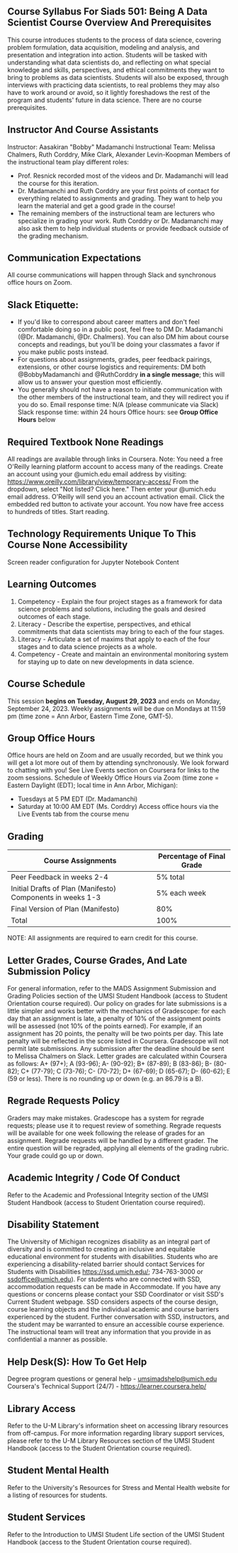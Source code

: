 ## Course Syllabus For Siads 501: Being A Data Scientist Course Overview And Prerequisites

This course introduces students to the process of data science, covering problem formulation, data acquisition, modeling and analysis, and presentation and integration into action. Students will be tasked with understanding what data scientists do, and reflecting on what special knowledge and skills, perspectives, and ethical commitments they want to bring to problems as data scientists. Students will also be exposed, through interviews with practicing data scientists, to real problems they may also have to work around or avoid, so it lightly foreshadows the rest of the program and students' future in data science. There are no course prerequisites.

## Instructor And Course Assistants

Instructor: Aasakiran "Bobby" Madamanchi Instructional Team: Melissa Chalmers, Ruth Corddry, Mike Clark, Alexander Levin-Koopman Members of the instructional team play different roles:

- Prof. Resnick recorded most of the videos and Dr. Madamanchi will lead the course for this iteration.
- Dr. Madamanchi and Ruth Corddry are your first points of contact for everything related to assignments and grading. They want to help you learn the material and get a good grade in the course!
- The remaining members of the instructional team are lecturers who specialize in grading your work. Ruth Corddry or Dr. Madamanchi may also ask them to help individual students or provide feedback outside of the grading mechanism.

## Communication Expectations

All course communications will happen through Slack and synchronous office hours on Zoom.

## Slack Etiquette:

- If you'd like to correspond about career matters and don't feel comfortable doing so in a public post, feel free to DM Dr. Madamanchi (@Dr. Madamanchi, @Dr. Chalmers). You can also DM him about course concepts and readings, but you'll be doing your classmates a favor if you make public posts instead.
- For questions about assignments, grades, peer feedback pairings, extensions, or other course logistics and requirements: DM both @BobbyMadamanchi and @RuthCorddry **in a single message**; this will allow us to answer your question most efficiently.
- You generally should not have a reason to initiate communication with the other members of the instructional team, and they will redirect you if you do so.
Email response time: N/A (please communicate via Slack) Slack response time: within 24 hours Office hours: see **Group Office Hours** below

## Required Textbook None Readings

All readings are available through links in Coursera. Note: You need a free O'Reilly learning platform account to access many of the readings. Create an account using your <uniqname>@umich.edu email address by visiting: https://www.oreilly.com/library/view/temporary-access/ From the dropdown, select "Not listed? Click here." Then enter your <uniqname>@umich.edu email address. O'Reilly will send you an account activation email. Click the embedded red button to activate your account. You now have free access to hundreds of titles. Start reading.

## Technology Requirements Unique To This Course None Accessibility

Screen reader configuration for Jupyter Notebook Content

## Learning Outcomes

1.  Competency - Explain the four project stages as a framework for data science problems and solutions, including the goals and desired outcomes of each stage.
2.  Literacy - Describe the expertise, perspectives, and ethical commitments that data scientists may bring to each of the four stages.
3.  Literacy - Articulate a set of maxims that apply to each of the four stages and to data science projects as a whole.
4.  Competency - Create and maintain an environmental monitoring system for staying up to date on new developments in data science.

## Course Schedule

This session **begins on Tuesday, August 29, 2023** and ends on Monday, September 24, 2023. Weekly assignments will be due on Mondays at 11:59 pm (time zone = Ann Arbor, Eastern Time Zone, GMT-5).

## Group Office Hours

Office hours are held on Zoom and are usually recorded, but we think you will get a lot more out of them by attending synchronously. We look forward to chatting with you! See Live Events section on Coursera for links to the zoom sessions. Schedule of Weekly Office Hours via Zoom (time zone = Eastern Daylight (EDT); local time in Ann Arbor, Michigan):

- Tuesdays at 5 PM EDT (Dr. Madamanchi)
- Saturday at 10:00 AM EDT (Ms. Corddry)
Access office hours via the Live Events tab from the course menu

## Grading

| Course Assignments                                         | Percentage of Final Grade |
| ---------------------------------------------------------- | ------------------------- |
| Peer Feedback in weeks 2-4                                 | 5% total                  |
| Initial Drafts of Plan (Manifesto) Components in weeks 1-3 | 5% each week              |
| Final Version of Plan (Manifesto)                          | 80%                       |
| Total                                                      | 100%                      |

NOTE: All assignments are required to earn credit for this course.

## Letter Grades, Course Grades, And Late Submission Policy

For general information, refer to the MADS Assignment Submission and Grading Policies section of the UMSI Student Handbook (access to Student Orientation course required). Our policy on grades for late submissions is a little simpler and works better with the mechanics of Gradescope: for each day that an assignment is late, a penalty of 10% of the assignment points will be assessed (not 10% of the points earned). For example, if an assignment has 20 points, the penalty will be two points per day. This late penalty will be reflected in the score listed in Coursera. Gradescope will not permit late submissions. Any submission after the deadline should be sent to Melissa Chalmers on Slack. Letter grades are calculated within Coursera as follows: A+ (97+); A (93-96); A- (90-92); B+ (87-89); B (83-86); B- (80-82); C+ (77-79); C (73-76); C- (70-72); D+ (67-69); D (65-67); D- (60-62); E (59 or less). There is no rounding up or down (e.g. an 86.79 is a B).

## Regrade Requests Policy

Graders may make mistakes. Gradescope has a system for regrade requests; please use it to request review of something. Regrade requests will be available for one week following the release of grades for an assignment. Regrade requests will be handled by a different grader. The entire question will be regraded, applying all elements of the grading rubric. Your grade could go up or down.

## Academic Integrity / Code Of Conduct

Refer to the Academic and Professional Integrity section of the UMSI Student Handbook (access to Student Orientation course required).

## Disability Statement

The University of Michigan recognizes disability as an integral part of diversity and is committed to creating an inclusive and equitable educational environment for students with disabilities. Students who are experiencing a disability-related barrier should contact Services for Students with Disabilities https://ssd.umich.edu/; 734-763-3000 or ssdoffice@umich.edu). For students who are connected with SSD, accommodation requests can be made in Accommodate. If you have any questions or concerns please contact your SSD Coordinator or visit SSD's Current Student webpage. SSD considers aspects of the course design, course learning objects and the individual academic and course barriers experienced by the student. Further conversation with SSD, instructors, and the student may be warranted to ensure an accessible course experience. The instructional team will treat any information that you provide in as confidential a manner as possible.

## Help Desk(S): How To Get Help

Degree program questions or general help - umsimadshelp@umich.edu Coursera's Technical Support (24/7) - https://learner.coursera.help/

## Library Access

Refer to the U-M Library's information sheet on accessing library resources from off-campus. For more information regarding library support services, please refer to the U-M Library Resources section of the UMSI Student Handbook (access to the Student Orientation course required).

## Student Mental Health

Refer to the University's Resources for Stress and Mental Health website for a listing of resources for students.

## Student Services

Refer to the Introduction to UMSI Student Life section of the UMSI Student Handbook (access to the Student Orientation course required).
